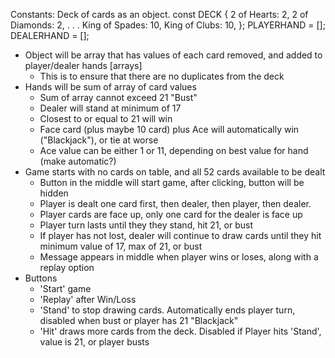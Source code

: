 Constants: Deck of cards as an object. 
  const DECK {
    2 of Hearts: 2,
    2 of Diamonds: 2,
    .
    .
    .
    King of Spades: 10,
    King of Clubs: 10,
  };
  PLAYERHAND = [];
  DEALERHAND = [];
  
- Object will be array that has values of each card removed, and added to player/dealer hands [arrays]
  - This is to ensure that there are no duplicates from the deck
- Hands will be sum of array of card values
  - Sum of array cannot exceed 21 "Bust"
  - Dealer will stand at minimum of 17
  - Closest to or equal to 21 will win
  - Face card (plus maybe 10 card) plus Ace will automatically win ("Blackjack"), or tie at worse
  - Ace value can be either 1 or 11, depending on best value for hand (make automatic?)
- Game starts with no cards on table, and all 52 cards available to be dealt
  - Button in the middle will start game, after clicking, button will be hidden
  - Player is dealt one card first, then dealer, then player, then dealer. 
  - Player cards are face up, only one card for the dealer is face up
  - Player turn lasts until they they stand, hit 21, or bust
  - If player has not lost, dealer will continue to draw cards until they hit minimum value of 17, max of 21, or bust
  - Message appears in middle when player wins or loses, along with a replay option
- Buttons
  - 'Start' game
  - 'Replay' after Win/Loss
  - 'Stand' to stop drawing cards. Automatically ends player turn, disabled when bust or player has 21 "Blackjack"
  - 'Hit' draws more cards from the deck. Disabled if Player hits 'Stand', value is 21, or player busts